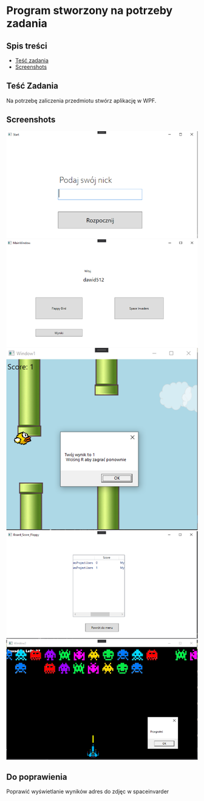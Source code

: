 # Program stworzony na potrzeby zadania

## Spis treści 
* [Teść zadania](#Teść-Zadania)
* [Screenshots](#Screenshots)

## Teść Zadania
Na potrzebę zaliczenia przedmiotu stwórz aplikację w WPF.



## Screenshots
![Example screenshot](./ss/ss1.PNG)
![Example screenshot](./ss/ss2.PNG)
![Example screenshot](./ss/ss3.PNG)
![Example screenshot](./ss/ss4.PNG)
![Example screenshot](./ss/ss5.PNG)

## Do poprawienia 
Poprawić wyświetlanie wyników
adres do zdjęc w spaceinvarder
